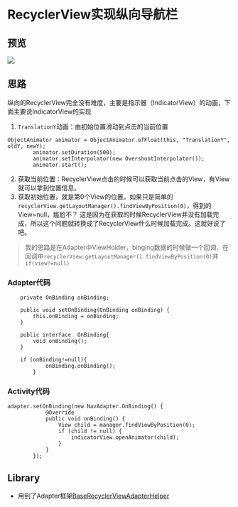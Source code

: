 # RecyclerView实现纵向导航栏

## 预览
![](https://github.com/mzyq/VerticalTabLayout/blob/8257a850329673d5ff1b9d1afa9ffedae307a73b/preview.gif)

## 思路
纵向的RecyclerView完全没有难度，主要是指示器（IndicatorView）的动画，下面主要说IndicatorView的实现
1. ```TranslationY```动画：由初始位置滑动到点击的当前位置
```
ObjectAnimator animator = ObjectAnimator.ofFloat(this, "TranslationY", oldY, newY);
        animator.setDuration(500);
        animator.setInterpolator(new OvershootInterpolator());
        animator.start();
```
2. 获取当前位置：RecyclerView点击的时候可以获取当前点击的View，有View就可以拿到位置信息。
3. 获取初始位置，就是第0个View的位置。如果只是简单的```recyclerView.getLayoutManager().findViewByPosition(0)```，得到的View=null，尴尬不？
这是因为在获取的时候RecyclerView并没有加载完成，所以这个问题就转换成了RecyclerView什么时候加载完成。这就好说了吧。
>我的思路是在Adapter中ViewHolder，binging数据的时候做一个回调，在回调中```recyclerView.getLayoutManager().findViewByPosition(0)```并```if(view!=null)```

### Adapter代码
```
    private OnBinding onBinding;

    public void setOnBinding(OnBinding onBinding) {
        this.onBinding = onBinding;
    }

    public interface  OnBinding{
        void onBinding();
    }

    if (onBinding!=null){
            onBinding.onBinding();
        }
```

### Activity代码
```
adapter.setOnBinding(new NavAdapter.OnBinding() {
            @Override
            public void onBinding() {
                View child = manager.findViewByPosition(0);
                if (child != null) {
                    indicatorView.openAnimator(child);
                }
            }
        });
```


## Library
* 用到了Adapter框架[BaseRecyclerViewAdapterHelper](https://github.com/CymChad/BaseRecyclerViewAdapterHelper)
